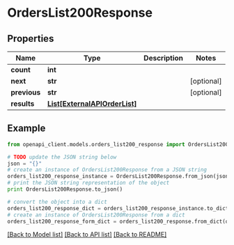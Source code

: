 # OrdersList200Response


## Properties
Name | Type | Description | Notes
------------ | ------------- | ------------- | -------------
**count** | **int** |  | 
**next** | **str** |  | [optional] 
**previous** | **str** |  | [optional] 
**results** | [**List[ExternalAPIOrderList]**](ExternalAPIOrderList.md) |  | 

## Example

```python
from openapi_client.models.orders_list200_response import OrdersList200Response

# TODO update the JSON string below
json = "{}"
# create an instance of OrdersList200Response from a JSON string
orders_list200_response_instance = OrdersList200Response.from_json(json)
# print the JSON string representation of the object
print OrdersList200Response.to_json()

# convert the object into a dict
orders_list200_response_dict = orders_list200_response_instance.to_dict()
# create an instance of OrdersList200Response from a dict
orders_list200_response_form_dict = orders_list200_response.from_dict(orders_list200_response_dict)
```
[[Back to Model list]](../README.md#documentation-for-models) [[Back to API list]](../README.md#documentation-for-api-endpoints) [[Back to README]](../README.md)


